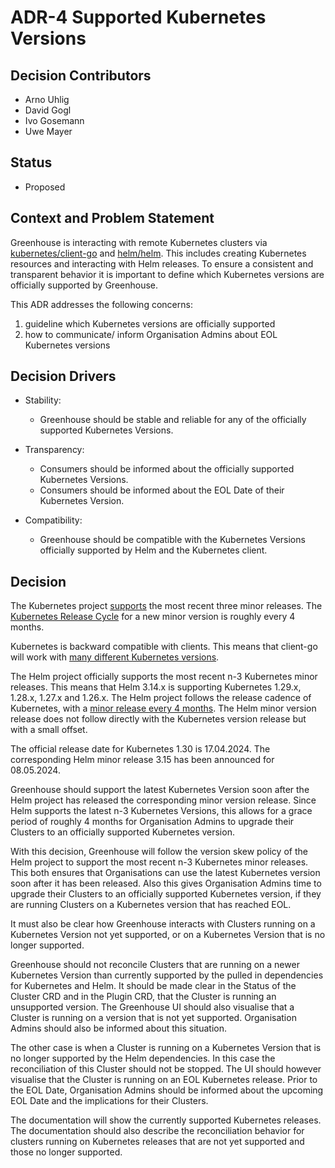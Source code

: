 # ADR-4 Supported Kubernetes Versions

## Decision Contributors

- Arno Uhlig
- David Gogl
- Ivo Gosemann
- Uwe Mayer

## Status

- Proposed

## Context and Problem Statement

Greenhouse is interacting with remote Kubernetes clusters via [kubernetes/client-go](https://github.com/kubernetes/client-go) and [helm/helm](https://github.com/helm/helm). This includes creating Kubernetes resources and interacting with Helm releases. To ensure a consistent and transparent behavior it is important to define which Kubernetes versions are officially supported by Greenhouse.

This ADR addresses the following concerns:

1. guideline which Kubernetes versions are officially supported
2. how to communicate/ inform Organisation Admins about EOL Kubernetes versions

## Decision Drivers

- Stability:
  - Greenhouse should be stable and reliable for any of the officially supported Kubernetes Versions.

- Transparency:
  - Consumers should be informed about the officially supported Kubernetes Versions.
  - Consumers should be informed about the EOL Date of their Kubernetes Version.

- Compatibility:
  - Greenhouse should be compatible with the Kubernetes Versions officially supported by Helm and the Kubernetes client.

## Decision

The Kubernetes project [supports](https://kubernetes.io/releases/version-skew-policy/#supported-versions) the most recent three minor releases. The [Kubernetes Release Cycle](https://kubernetes.io/releases/release/#the-release-cycle) for a new minor version is roughly every 4 months.

Kubernetes is backward compatible with clients. This means that client-go will work with [many different Kubernetes versions](https://github.com/kubernetes/client-go?tab=readme-ov-file#compatibility-client-go---kubernetes-clusters).

The Helm project officially supports the most recent n-3 Kubernetes minor releases. This means that Helm 3.14.x is supporting Kubernetes 1.29.x, 1.28.x, 1.27.x and 1.26.x. The Helm project follows the release cadence of Kubernetes, with a [minor release every 4 months](https://helm.sh/docs/topics/release_policy/#minor-releases). The Helm minor version release does not follow directly with the Kubernetes version release but with a small offset.

The official release date for Kubernetes 1.30 is 17.04.2024. The corresponding Helm minor release 3.15 has been announced for 08.05.2024.

Greenhouse should support the latest Kubernetes Version soon after the Helm project has released the corresponding minor version release. Since Helm supports the latest n-3 Kubernetes Versions, this allows for a grace period of roughly 4 months for Organisation Admins to upgrade their Clusters to an officially supported Kubernetes version.

With this decision, Greenhouse will follow the version skew policy of the Helm project to support the most recent n-3 Kubernetes minor releases. This both ensures that Organisations can use the latest Kubernetes version soon after it has been released. Also this gives Organisation Admins time to upgrade their Clusters to an officially supported Kubernetes version, if they are running Clusters on a Kubernetes version that has reached EOL.

It must also be clear how Greenhouse interacts with Clusters running on a Kubernetes Version not yet supported, or on a Kubernetes Version that is no longer supported.

Greenhouse should not reconcile Clusters that are running on a newer Kubernetes Version than currently supported by the pulled in dependencies for Kubernetes and Helm. It should be made clear in the Status of the Cluster CRD and in the Plugin CRD, that the Cluster is running an unsupported version. The Greenhouse UI should also visualise that a Cluster is running on a version that is not yet supported. Organisation Admins should also be informed about this situation.

The other case is when a Cluster is running on a Kubernetes Version that is no longer supported by the Helm dependencies. In this case the reconciliation of this Cluster should not be stopped. The UI should however visualise that the Cluster is running on an EOL Kubernetes release. Prior to the EOL Date, Organisation Admins should be informed about the upcoming EOL Date and the implications for their Clusters.

The documentation will show the currently supported Kubernetes releases. The documentation should also describe the reconciliation behavior for clusters running on Kubernetes releases that are not yet supported and those no longer supported.
